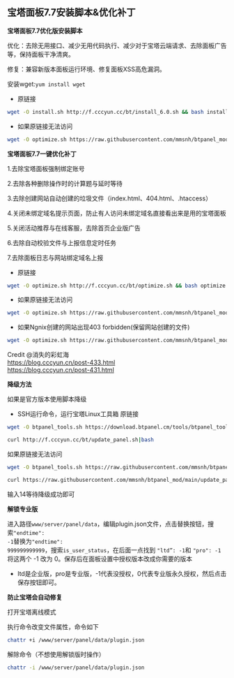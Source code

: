 ## 宝塔面板7.7安装脚本&优化补丁

**宝塔面板7.7优化版安装脚本**

优化：去除无用接口、减少无用代码执行、减少对于宝塔云端请求、去除面板广告等，保持面板干净清爽。

修复：兼容新版本面板运行环境、修复面板XSS高危漏洞。

安装wget:<code>yum install wget</code>

* 原链接
```bash
wget -O install.sh http://f.cccyun.cc/bt/install_6.0.sh && bash install.sh
```
* 如果原链接无法访问
```bash
wget -O optimize.sh https://raw.githubusercontent.com/mmsnh/btpanel_mod/main/install_6.0.sh && bash install.sh
```

**宝塔面板7.7一键优化补丁**

1.去除宝塔面板强制绑定账号

2.去除各种删除操作时的计算题与延时等待

3.去除创建网站自动创建的垃圾文件（index.html、404.html、.htaccess）

4.关闭未绑定域名提示页面，防止有人访问未绑定域名直接看出来是用的宝塔面板

5.关闭活动推荐与在线客服，去除首页企业版广告

6.去除自动校验文件与上报信息定时任务

7.去除面板日志与网站绑定域名上报

* 原链接
```bash
wget -O optimize.sh http://f.cccyun.cc/bt/optimize.sh && bash optimize.sh
```
* 如果原链接无法访问
```bash
wget -O optimize.sh https://raw.githubusercontent.com/mmsnh/btpanel_mod/main/optimize_mod.sh && bash optimize.sh
```
* 如果Ngnix创建的网站出现403 forbidden(保留网站创建的文件)
```bash
wget -O optimize.sh https://raw.githubusercontent.com/mmsnh/btpanel_mod/main/optimize_mod2.sh && bash optimize.sh
```

Credit @消失的彩虹海  
https://blog.cccyun.cn/post-433.html  
https://blog.cccyun.cn/post-431.html

**降级方法**

如果是官方版本使用脚本降级

* SSH运行命令，运行宝塔Linux工具箱
原链接
```bash
wget -O btpanel_tools.sh https://download.btpanel.cm/tools/btpanel_tools.sh && bash btpanel_tools.sh
```
```bash
curl http://f.cccyun.cc/bt/update_panel.sh|bash
```
如果原链接无法访问
```bash
wget -O btpanel_tools.sh https://raw.githubusercontent.com/mmsnh/btpanel_mod/main/btpanel_tools.sh && bash btpanel_tools.sh
```
```bash
curl https://raw.githubusercontent.com/mmsnh/btpanel_mod/main/update_panel.sh|bash
```
输入14等待降级成功即可

**解锁专业版**

进入路径<code>www/server/panel/data</code>，编辑plugin.json文件，点击替换按钮，搜索<code>"endtime": -1</code>替换为<code>"endtime": 999999999999</code>，搜索<code>is_user_status</code>，在后面一点找到 <code>"ltd”: -1</code>和 <code>"pro": -1</code>将这两个 -1 改为 0。保存后在面板设置中授权版本改成你需要的版本

* ltd是企业版，pro是专业版，-1代表没授权，0代表专业版永久授权，然后点击保存按钮即可。

**防止宝塔会自动修复**

打开宝塔离线模式

执行命令改变文件属性，命令如下
```bash
chattr +i /www/server/panel/data/plugin.json
```
解除命令（不想使用解锁版时操作）
```bash
chattr -i /www/server/panel/data/plugin.json
```
